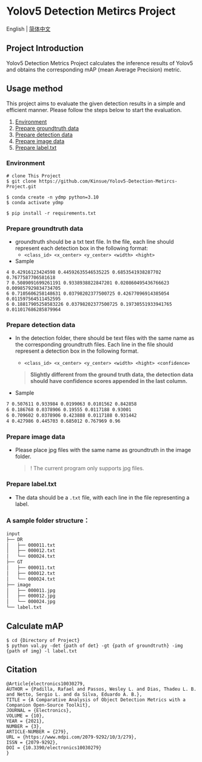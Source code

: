# Yolov5 Detection Metircs Project

English | [简体中文](https://github.com/Kinsue/Yolov5-Detection-Metircs-Project/blob/main/README_CN.md)

## Project Introduction

Yolov5 Detection Metrics Project calculates the inference results of Yolov5 and obtains the corresponding mAP (mean Average Precision) metric.


## Usage method

This project aims to evaluate the given detection results in a simple and efficient manner. Please follow the steps below to start the evaluation.

1. [Environment](#Environment)
2. [Prepare groundtruth data](#prepare-groundtruth-data)
3. [Prepare detection data](#prepare-detection-data)
4. [Prepare image data](#prepare-image-data)
5. [Prepare label.txt](#prepare-labeltxt)

### Environment

```shell
# clone This Project
$ git clone https://github.com/Kinsue/Yolov5-Detection-Metircs-Project.git
```

```shell
$ conda create -n ydmp python=3.10
$ conda activate ydmp 

$ pip install -r requirements.txt 
```



### Prepare groundtruth data

- groundtruth should be a txt text file. In the file, each line should represent each detection box in the following format:
	-  `<class_id> <x_center> <y_center> <width> <hight>`
- Sample

```text
4 0.42916123424598 0.44592635546535225 0.6853541938287702 0.7677587706581618
7 0.5089091699261191 0.9338938822847201 0.020860495436766623 0.009857929834734705
6 0.7105606258148631 0.03798202377500725 0.42677096914385054 0.011597564511452595
6 0.18817905258583226 0.03798202377500725 0.19730551933941765 0.011017686285879964
```



### Prepare detection data

- In the detection folder, there should be text files with the same name as the corresponding groundtruth files. Each line in the file should represent a detection box in the following format.
	-  `<class_id> <x_center> <y_center> <width> <hight> <confidence>`

	> **Slightly different from the ground truth data, the detection data should have confidence scores appended in the last column.**
- Sample 

```txt
7 0.507611 0.933984 0.0199063 0.0101562 0.842858
6 0.186768 0.0378906 0.19555 0.0117188 0.93001
6 0.709602 0.0378906 0.423888 0.0117188 0.931442
4 0.427986 0.445703 0.685012 0.767969 0.96

```



### Prepare image data

- Please place jpg files with the same name as groundtruth in the image folder.

	> ! The current program only supports jpg files.

### Prepare label.txt

- The data should be a `.txt` file, with each line in the file representing a label.




### A sample folder structure：

```txt
input
├── DR
│   ├── 000011.txt
│   ├── 000012.txt
│   └── 000024.txt
├── GT
│   ├── 000011.txt
│   ├── 000012.txt
│   └── 000024.txt
├── image
│   ├── 000011.jpg
│   ├── 000012.jpg
│   └── 000024.jpg
└── label.txt
```



## Calculate mAP

```shell
$ cd {Directory of Project}
$ python val.py -det {path of det} -gt {path of groundtruth} -img {path of img} -l label.txt
```




## Citation

```text
@Article{electronics10030279,
AUTHOR = {Padilla, Rafael and Passos, Wesley L. and Dias, Thadeu L. B. and Netto, Sergio L. and da Silva, Eduardo A. B.},
TITLE = {A Comparative Analysis of Object Detection Metrics with a Companion Open-Source Toolkit},
JOURNAL = {Electronics},
VOLUME = {10},
YEAR = {2021},
NUMBER = {3},
ARTICLE-NUMBER = {279},
URL = {https://www.mdpi.com/2079-9292/10/3/279},
ISSN = {2079-9292},
DOI = {10.3390/electronics10030279}
}
```
